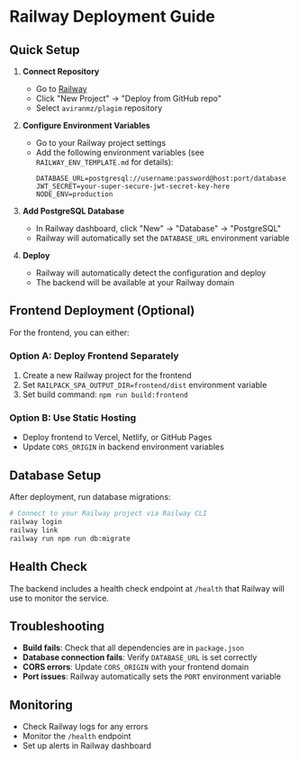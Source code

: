 # Railway Deployment Guide

## Quick Setup

1. **Connect Repository**
   - Go to [Railway](https://railway.app)
   - Click "New Project" → "Deploy from GitHub repo"
   - Select `aviranmz/plagim` repository

2. **Configure Environment Variables**
   - Go to your Railway project settings
   - Add the following environment variables (see `RAILWAY_ENV_TEMPLATE.md` for details):
     ```
     DATABASE_URL=postgresql://username:password@host:port/database
     JWT_SECRET=your-super-secure-jwt-secret-key-here
     NODE_ENV=production
     ```

3. **Add PostgreSQL Database**
   - In Railway dashboard, click "New" → "Database" → "PostgreSQL"
   - Railway will automatically set the `DATABASE_URL` environment variable

4. **Deploy**
   - Railway will automatically detect the configuration and deploy
   - The backend will be available at your Railway domain

## Frontend Deployment (Optional)

For the frontend, you can either:

### Option A: Deploy Frontend Separately
1. Create a new Railway project for the frontend
2. Set `RAILPACK_SPA_OUTPUT_DIR=frontend/dist` environment variable
3. Set build command: `npm run build:frontend`

### Option B: Use Static Hosting
- Deploy frontend to Vercel, Netlify, or GitHub Pages
- Update `CORS_ORIGIN` in backend environment variables

## Database Setup

After deployment, run database migrations:

```bash
# Connect to your Railway project via Railway CLI
railway login
railway link
railway run npm run db:migrate
```

## Health Check

The backend includes a health check endpoint at `/health` that Railway will use to monitor the service.

## Troubleshooting

- **Build fails**: Check that all dependencies are in `package.json`
- **Database connection fails**: Verify `DATABASE_URL` is set correctly
- **CORS errors**: Update `CORS_ORIGIN` with your frontend domain
- **Port issues**: Railway automatically sets the `PORT` environment variable

## Monitoring

- Check Railway logs for any errors
- Monitor the `/health` endpoint
- Set up alerts in Railway dashboard
